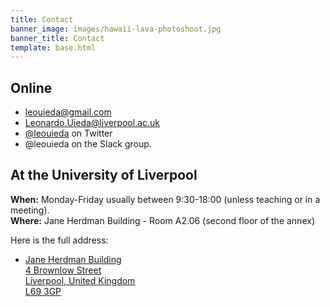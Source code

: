 ```yaml
---
title: Contact
banner_image: images/hawaii-lava-photoshoot.jpg
banner_title: Contact
template: base.html
---
```



<h2>Online</h2>

<ul class="fa-ul contact">
    <li><i class="fa-li fa fa-envelope fa-fw"></i>
    <a href="mailto:leouieda@gmail.com">leouieda@gmail.com</a>
    </li>
    <li><i class="fa-li fa fa-envelope fa-fw"></i>
    <a href="mailto:Leonardo.Uieda@liverpool.ac.uk">Leonardo.Uieda@liverpool.ac.uk</a>
    </li>
    <li><i class="fa-li fa fa-twitter fa-fw"></i>
    <a href="https://twitter.com/leouieda">@leouieda</a> on Twitter
    </li>
    <li><i class="fa-li fa fa-slack fa-fw"></i>
    @leouieda on the
    Slack group.
    </li>
</ul>


<h2>At the University of Liverpool</h2>

**When:** Monday-Friday usually between 9:30-18:00 (unless teaching or in a
meeting).
<br>
**Where:** Jane Herdman Building - Room A2.06 (second floor of the annex)

Here is the full address:

<ul class="fa-ul">
    <li><i class="fa-li fa fa-map-marker fa-fw"></i>
    <a href="https://goo.gl/maps/6F7Uj5g2hxEEkKor8">
    Jane Herdman Building
    <br>
    4 Brownlow Street
    <br>
    Liverpool, United Kingdom
    <br>
    L69 3GP
    </a>
    </li>
</ul>
